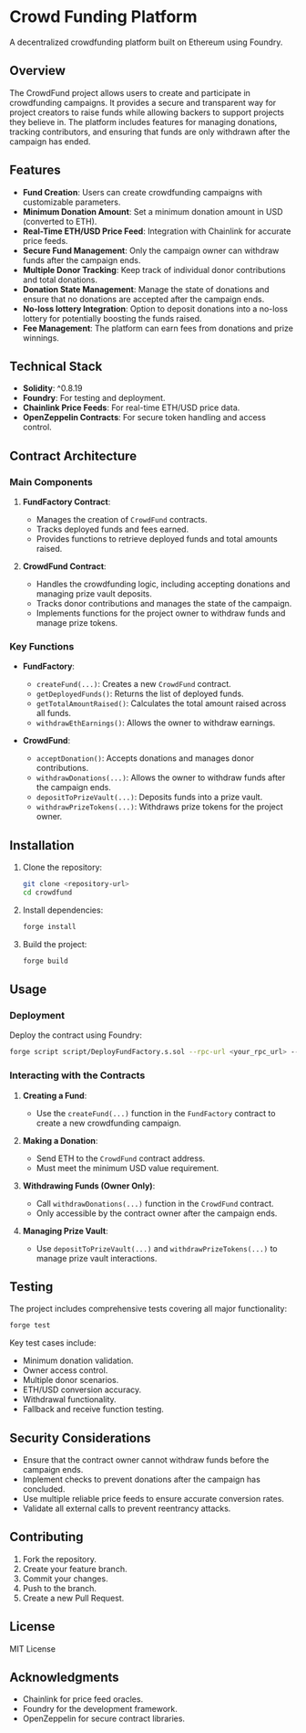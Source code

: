 # Crowd Funding Platform

A decentralized crowdfunding platform built on Ethereum using Foundry.

## Overview

The CrowdFund project allows users to create and participate in crowdfunding campaigns. It provides a secure and transparent way for project creators to raise funds while allowing backers to support projects they believe in. The platform includes features for managing donations, tracking contributors, and ensuring that funds are only withdrawn after the campaign has ended.

## Features

- **Fund Creation**: Users can create crowdfunding campaigns with customizable parameters.
- **Minimum Donation Amount**: Set a minimum donation amount in USD (converted to ETH).
- **Real-Time ETH/USD Price Feed**: Integration with Chainlink for accurate price feeds.
- **Secure Fund Management**: Only the campaign owner can withdraw funds after the campaign ends.
- **Multiple Donor Tracking**: Keep track of individual donor contributions and total donations.
- **Donation State Management**: Manage the state of donations and ensure that no donations are accepted after the campaign ends.
- **No-loss lottery Integration**: Option to deposit donations into a no-loss lottery for potentially boosting the funds raised.
- **Fee Management**: The platform can earn fees from donations and prize winnings.

## Technical Stack

- **Solidity**: ^0.8.19
- **Foundry**: For testing and deployment.
- **Chainlink Price Feeds**: For real-time ETH/USD price data.
- **OpenZeppelin Contracts**: For secure token handling and access control.

## Contract Architecture

### Main Components

1. **FundFactory Contract**:

   - Manages the creation of `CrowdFund` contracts.
   - Tracks deployed funds and fees earned.
   - Provides functions to retrieve deployed funds and total amounts raised.

2. **CrowdFund Contract**:
   - Handles the crowdfunding logic, including accepting donations and managing prize vault deposits.
   - Tracks donor contributions and manages the state of the campaign.
   - Implements functions for the project owner to withdraw funds and manage prize tokens.

### Key Functions

- **FundFactory**:

  - `createFund(...)`: Creates a new `CrowdFund` contract.
  - `getDeployedFunds()`: Returns the list of deployed funds.
  - `getTotalAmountRaised()`: Calculates the total amount raised across all funds.
  - `withdrawEthEarnings()`: Allows the owner to withdraw earnings.

- **CrowdFund**:
  - `acceptDonation()`: Accepts donations and manages donor contributions.
  - `withdrawDonations(...)`: Allows the owner to withdraw funds after the campaign ends.
  - `depositToPrizeVault(...)`: Deposits funds into a prize vault.
  - `withdrawPrizeTokens(...)`: Withdraws prize tokens for the project owner.

## Installation

1. Clone the repository:

   ```bash
   git clone <repository-url>
   cd crowdfund
   ```

2. Install dependencies:

   ```bash
   forge install
   ```

3. Build the project:

   ```bash
   forge build
   ```

## Usage

### Deployment

Deploy the contract using Foundry:

```bash
forge script script/DeployFundFactory.s.sol --rpc-url <your_rpc_url> --private-key <your_private_key>
```

### Interacting with the Contracts

1. **Creating a Fund**:

   - Use the `createFund(...)` function in the `FundFactory` contract to create a new crowdfunding campaign.

2. **Making a Donation**:

   - Send ETH to the `CrowdFund` contract address.
   - Must meet the minimum USD value requirement.

3. **Withdrawing Funds (Owner Only)**:

   - Call `withdrawDonations(...)` function in the `CrowdFund` contract.
   - Only accessible by the contract owner after the campaign ends.

4. **Managing Prize Vault**:
   - Use `depositToPrizeVault(...)` and `withdrawPrizeTokens(...)` to manage prize vault interactions.

## Testing

The project includes comprehensive tests covering all major functionality:

```bash
forge test
```

Key test cases include:

- Minimum donation validation.
- Owner access control.
- Multiple donor scenarios.
- ETH/USD conversion accuracy.
- Withdrawal functionality.
- Fallback and receive function testing.

## Security Considerations

- Ensure that the contract owner cannot withdraw funds before the campaign ends.
- Implement checks to prevent donations after the campaign has concluded.
- Use multiple reliable price feeds to ensure accurate conversion rates.
- Validate all external calls to prevent reentrancy attacks.

## Contributing

1. Fork the repository.
2. Create your feature branch.
3. Commit your changes.
4. Push to the branch.
5. Create a new Pull Request.

## License

MIT License

## Acknowledgments

- Chainlink for price feed oracles.
- Foundry for the development framework.
- OpenZeppelin for secure contract libraries.
